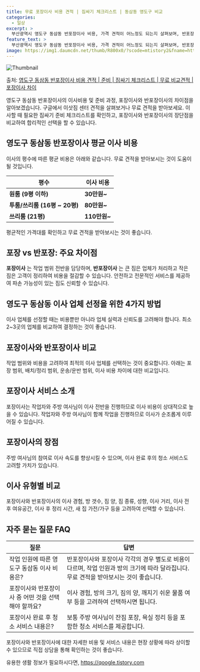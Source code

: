 ```yaml
---
title: 무료 포장이사 비용 견적 | 짐싸기 체크리스트 | 동삼동 영도구 비교
categories:
  - 일상
excerpt: >
  부산광역시 영도구 동삼동 반포장이사 비용, 가격 견적이 어느정도 되는지 살펴보며, 반포장이사를 준비함에 있어 짐싸기 준비 체크리스트가 무엇인지 보겠습니다. 마지막으로 포장이사와 차이점을 통해 무료 비교견적으로 어떤 것이 더 합리적인 선택인지 공유 드립니다.영도구 동삼동 포장이사 견적 샘플 보기 👈 클릭영도구 동삼동 포장이사 가격 살펴보기 👈 클릭영도구 동삼동 반포장이사 평균 이사 비용평수영도구 동삼동 평균 이사 비용원룸 이사9평 이하 (1톤)30만원~투룸/쓰리룸 이사16평 ~ 20평 (2.5톤)80만원~쓰리룸 이사21평 (5톤) ~110만원~우리집 무료 이사견적 받기 👈 클릭포장 vs 반포장: 주요 차이점이사의 유형에 따라 포장과 반포장의 가장 큰 차이는 작업 범위에서 나타납니다.포장이사는 1톤은 ..
feature_text: >
  부산광역시 영도구 동삼동 반포장이사 비용, 가격 견적이 어느정도 되는지 살펴보며, 반포장이사를 준비함에 있어 짐싸기 준비 체크리스트가 무엇인지 보겠습니다. 마지막으로 포장이사와 차이점을 통해 무료 비교견적으로 어떤 것이 더 합리적인 선택인지 공유 드립니다.영도구 동삼동 포장이사 견적 샘플 보기 👈 클릭영도구 동삼동 포장이사 가격 살펴보기 👈 클릭영도구 동삼동 반포장이사 평균 이사 비용평수영도구 동삼동 평균 이사 비용원룸 이사9평 이하 (1톤)30만원~투룸/쓰리룸 이사16평 ~ 20평 (2.5톤)80만원~쓰리룸 이사21평 (5톤) ~110만원~우리집 무료 이사견적 받기 👈 클릭포장 vs 반포장: 주요 차이점이사의 유형에 따라 포장과 반포장의 가장 큰 차이는 작업 범위에서 나타납니다.포장이사는 1톤은 ..
image: https://img1.daumcdn.net/thumb/R800x0/?scode=mtistory2&fname=https%3A%2F%2Fblog.kakaocdn.net%2Fdn%2F9pJ00%2FbtsHcoegkmK%2FU3HGaTq5s0r42sXttRpJL0%2Fimg.webp
---
```


![Thumbnail](https://img1.daumcdn.net/thumb/R800x0/?scode=mtistory2&fname=https%3A%2F%2Fblog.kakaocdn.net%2Fdn%2F9pJ00%2FbtsHcoegkmK%2FU3HGaTq5s0r42sXttRpJL0%2Fimg.webp)

<p>출처: <a href="https://qoogle.tistory.com/9778" rel="dofollow">영도구 동삼동 반포장이사 비용 견적 | 준비 | 짐싸기 체크리스트 | 무료 비교견적 | 포장이사 차이</a> </p>

영도구 동삼동 반포장이사의 이사비용 및 준비 과정, 포장이사와 반포장이사의 차이점을 알아보겠습니다. 구글에서 이삿짐 센터 견적을 살펴보거나
무료 견적을 받아보세요. 이사할 때 필요한 짐싸기 준비 체크리스트를 확인하고, 포장이사와 반포장이사의 장단점을 비교하여 합리적인 선택을 할
수 있습니다.

## 영도구 동삼동 반포장이사 평균 이사 비용

이사의 평수에 따른 평균 비용은 아래와 같습니다. 무료 견적을 받아보시는 것이 도움이 될 것입니다.

**평수** | **이사 비용**  
---|---  
**원룸 (9평 이하)** | **30만원~**  
**투룸/쓰리룸 (16평 ~ 20평)** | **80만원~**  
**쓰리룸 (21평)** | **110만원~**  
  
평균적인 가격대를 확인하고 무료 견적을 받아보시는 것이 좋습니다.

## 포장 vs 반포장: 주요 차이점

**포장이사** 는 작업 범위 전반을 담당하며, **반포장이사** 는 큰 짐은 업체가 처리하고 작은 짐은 고객이 정리하여 비용을 절감할 수
있습니다. 안전하고 전문적인 서비스를 제공하여 파손 가능성이 있는 짐도 신뢰할 수 있습니다.

## 영도구 동삼동 이사 업체 선정을 위한 4가지 방법

이사 업체를 선정할 때는 비용뿐만 아니라 업체 실력과 신뢰도를 고려해야 합니다. 최소 2~3곳의 업체를 비교하여 결정하는 것이 좋습니다.

## 포장이사와 반포장이사 비교

작업 범위와 비용을 고려하여 최적의 이사 업체를 선택하는 것이 중요합니다. 아래는 포장 범위, 배치/정리 범위, 운송/운반 범위, 이사 비용
차이에 대한 비교입니다.

## 포장이사 서비스 소개

포장이사는 작업자와 주방 여사님이 이사 전반을 진행하므로 이사 비용이 상대적으로 높을 수 있습니다. 작업자와 주방 여사님이 함께 작업을
진행하므로 이사가 순조롭게 이루어질 수 있습니다.

## 포장이사의 장점

주방 여사님의 참여로 이사 속도를 향상시킬 수 있으며, 이사 완료 후의 청소 서비스도 고려할 가치가 있습니다.

## 이사 유형별 비교

포장이사와 반포장이사의 이사 경험, 방 갯수, 짐 양, 짐 종류, 성향, 이사 거리, 이사 전 후 여유공간, 이사 후 정리 시간, 새 집
가전/가구 등을 고려하여 선택할 수 있습니다.

## 자주 묻는 질문 FAQ

**질문** | **답변**  
---|---  
작업 인원에 따른 영도구 동삼동 이사 비용은? | 반포장이사와 포장이사 각각의 경우 별도로 비용이 다르며, 작업 인원과 방의 크기에 따라 달라집니다. 무료 견적을 받아보시는 것이 좋습니다.  
포장이사와 반포장이사 중 어떤 것을 선택해야 할까요? | 이사 경험, 방의 크기, 짐의 양, 깨지기 쉬운 물품 여부 등을 고려하여 선택하시면 됩니다.  
포장이사 완료 후 청소 서비스 내용은? | 보통 주방 여사님이 잔짐 포장, 욕실 정리 등을 포함한 청소 서비스를 제공합니다.  
  
포장이사와 반포장이사에 대한 자세한 비용 및 서비스 내용은 현장 상황에 따라 상이할 수 있으므로 직접 상담을 통해 확인하는 것이 좋습니다.

 

유용한 생활 정보가 필요하시다면, <a href="https://qoogle.tistory.com" rel="dofollow">https://qoogle.tistory.com</a>


